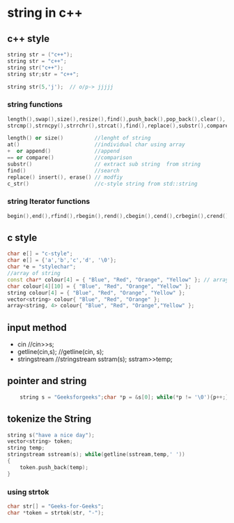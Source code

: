 # string in c++

## c++ style
```cpp
string str = ("c++");
string str = "c++";
string str("c++");
string str;str = "c++";

string str(5,'j');  // o/p-> jjjjj 
```
### string functions
```cpp
length(),swap(),size(),resize(),find(),push_back(),pop_back(),clear(),
strcmp(),strncpy(),strrchr(),strcat(),find(),replace(),substr(),compare(),erase(),shrink_to_fit()

length() or size()          //lenght of string 
at()                        //individual char using array
+  or append()              //append 
== or compare()             //comparison
substr()                    // extract sub string  from string 
find()                      //search
replace() insert(), erase() // modfiy 
c_str()                     //c-style string from std::string
```
### string Iterator functions
```cpp
begin(),end(),rfind(),rbegin(),rend(),cbegin(),cend(),crbegin(),crend().
```

## c style 
```cpp
char e[] = "c-style";
char e[] = {'a','b','c','d', '\0'};
char *e = "stylechar";
//array of string 
const char* colour[4] = { "Blue", "Red", "Orange", "Yellow" }; // array of string 
char colour[4][10] = { "Blue", "Red", "Orange", "Yellow" }; 
string colour[4] = { "Blue", "Red", "Orange", "Yellow" };
vector<string> colour{ "Blue", "Red", "Orange" };
array<string, 4> colour{ "Blue", "Red", "Orange","Yellow" };
```

## input method
* cin                       //cin>>s; 
* getline(cin,s);           //getline(cin, s);
* stringstream              //stringstream sstram(s); sstram>>temp;

## pointer and string 
```cpp
    string s = "Geeksforgeeks";char *p = &s[0]; while(*p != '\0'){p++;}

```

## tokenize the String 
```cpp
string s("have a nice day");
vector<string> token;
string temp;
stringstream sstream(s); while(getline(sstream,temp,' '))
{
    token.push_back(temp);
}

```
### using strtok
```cpp
char str[] = "Geeks-for-Geeks";
char *token = strtok(str, "-");
```
